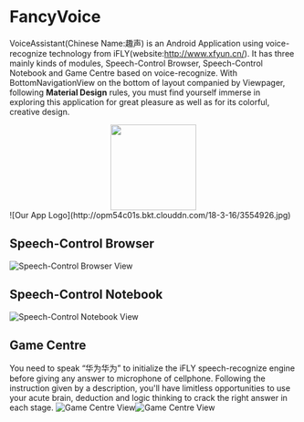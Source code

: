 # FancyVoice
VoiceAssistant(Chinese Name:趣声) is an Android Application using voice-recognize technology from iFLY(website:http://www.xfyun.cn/). It has three mainly kinds of modules, Speech-Control Browser, Speech-Control Notebook and Game Centre based on voice-recognize. With BottomNavigationView on the bottom of layout companied by Viewpager, following **Material Design** rules, you must find yourself immerse in exploring this application for great pleasure as well as for its colorful, creative design.
<div align=center><img width="150" height="150" src="http://opm54c01s.bkt.clouddn.com/18-3-16/3554926.jpg"/></div>
![Our App Logo](http://opm54c01s.bkt.clouddn.com/18-3-16/3554926.jpg)

## Speech-Control Browser
![Speech-Control Browser View](http://opm54c01s.bkt.clouddn.com/18-3-16/61169555.jpg)

## Speech-Control Notebook
![Speech-Control Notebook View](http://opm54c01s.bkt.clouddn.com/18-3-16/96617817.jpg)

## Game Centre
You need to speak “华为华为” to initialize the iFLY speech-recognize engine before giving any answer to microphone of cellphone. Following the instruction given by a description, you'll have limitless opportunities to use your acute brain, deduction and logic thinking to crack the right answer in each stage.
![Game Centre View](http://opm54c01s.bkt.clouddn.com/18-3-16/13284193.jpg)![Game Centre View](http://opm54c01s.bkt.clouddn.com/18-3-16/76865400.jpg)
